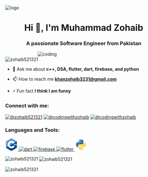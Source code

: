 ![logo](https://firebasestorage.googleapis.com/v0/b/mainecommerce-e9457.appspot.com/o/CnicPDF%2FCoding%20With%20Zohaib.png?alt=media&token=14d91b09-ad36-4dc8-8213-71a260f6bd38)
<h1 align="center">Hi 👋, I'm Muhammad Zohaib</h1>
<h3 align="center">A passionate Software Engineer from Pakistan</h3>
<img align="right" alt="coding" width="400px" src="https://firebasestorage.googleapis.com/v0/b/mainecommerce-e9457.appspot.com/o/CnicPDF%2FCoding%20With%20Zohaib.jpg?alt=media&token=10444e68-0270-462b-a6ce-e6b329d23b34">

<p align="left"> <img src="https://komarev.com/ghpvc/?username=zohaib521321&label=Profile%20views&color=0e75b6&style=flat" alt="zohaib521321" /> </p>

- 💬 Ask me about **c++, DSA, flutter, dart, firebase, and python**

- 📫 How to reach me **khanzohaib3231@gmail.com**

- ⚡ Fun fact **I think I am funny**

<h3 align="left">Connect with me:</h3>
<p align="left">
<a href="https://dev.to/@zohaib521321" target="blank"><img align="center" src="https://raw.githubusercontent.com/rahuldkjain/github-profile-readme-generator/master/src/images/icons/Social/devto.svg" alt="@zohaib521321" height="30" width="40" /></a>
<a href="https://www.instagram.com/codingwithzohaib/" target="blank"><img align="center" src="https://raw.githubusercontent.com/rahuldkjain/github-profile-readme-generator/master/src/images/icons/Social/instagram.svg" alt="@codingwithzohaib" height="30" width="40" /></a>
<a href="https://www.youtube.com/channel/UCMoJ0yBznqHt6fS550TaLxg" target="blank"><img align="center" src="https://raw.githubusercontent.com/rahuldkjain/github-profile-readme-generator/master/src/images/icons/Social/youtube.svg" alt="@codingwithzohaib" height="30" width="40" /></a>
</p>

<h3 align="left">Languages and Tools:</h3>
<p align="left"> <a href="https://www.w3schools.com/cpp/" target="_blank" rel="noreferrer"> <img src="https://raw.githubusercontent.com/devicons/devicon/master/icons/cplusplus/cplusplus-original.svg" alt="cplusplus" width="40" height="40"/> </a> <a href="https://dart.dev" target="_blank" rel="noreferrer"> <img src="https://www.vectorlogo.zone/logos/dartlang/dartlang-icon.svg" alt="dart" width="40" height="40"/> </a> <a href="https://firebase.google.com/" target="_blank" rel="noreferrer"> <img src="https://www.vectorlogo.zone/logos/firebase/firebase-icon.svg" alt="firebase" width="40" height="40"/> </a> <a href="https://flutter.dev" target="_blank" rel="noreferrer"> <img src="https://www.vectorlogo.zone/logos/flutterio/flutterio-icon.svg" alt="flutter" width="40" height="40"/> </a> <a href="https://www.python.org" target="_blank" rel="noreferrer"> <img src="https://raw.githubusercontent.com/devicons/devicon/master/icons/python/python-original.svg" alt="python" width="40" height="40"/> </a> </p>

<p><img align="left" src="https://github-readme-stats.vercel.app/api/top-langs?username=zohaib521321&show_icons=true&locale=en&layout=compact" alt="zohaib521321" /></p>

<p>&nbsp;<img align="center" src="https://github-readme-stats.vercel.app/api?username=zohaib521321&show_icons=true&locale=en" alt="zohaib521321" /></p>

<p><img align="center" src="https://github-readme-streak-stats.herokuapp.com/?user=zohaib521321&" alt="zohaib521321" /></p>

